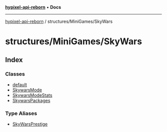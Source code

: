 [**hypixel-api-reborn**](../../../README.md) • **Docs**

***

[hypixel-api-reborn](../../../modules.md) / structures/MiniGames/SkyWars

# structures/MiniGames/SkyWars

## Index

### Classes

- [default](classes/default.md)
- [SkywarsMode](classes/SkywarsMode.md)
- [SkywarsModeStats](classes/SkywarsModeStats.md)
- [SkywarsPackages](classes/SkywarsPackages.md)

### Type Aliases

- [SkyWarsPrestige](type-aliases/SkyWarsPrestige.md)

